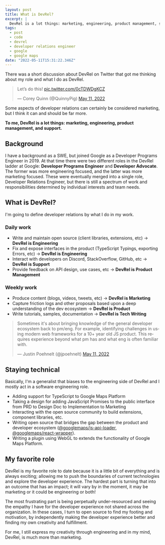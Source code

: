 ```yaml
---
layout: post
title: What is DevRel?
excerpt: |
  DevRel is a lot things: marketing, engineering, product management, support; my experience as a Developer Relations Engineer at Google.
tags:
  - post
  - code
  - devrel
  - developer relations engineer
  - google
  - google maps
date: "2022-05-11T15:31:22.346Z"
---
```


There was a short discussion about DevRel on Twitter that got me thinking about my role and what I do as DevRel.

<div class="mb-8"><blockquote class="twitter-tweet" data-theme="light"><p lang="en" dir="ltr">Let’s do this! <a href="https://t.co/0cTDWDgKCZ">pic.twitter.com/0cTDWDgKCZ</a></p>&mdash; Corey Quinn (@QuinnyPig) <a href="https://twitter.com/QuinnyPig/status/1524230834898669568?ref_src=twsrc%5Etfw">May 11, 2022</a></blockquote> <script async src="https://platform.twitter.com/widgets.js" charset="utf-8"></script></div>

Some aspects of developer relations can certainly be considered marketing, but I think it can and should be far more. 

**To me, DevRel is a lot things: marketing, engineering, product management, and support.**

## Background

I have a background as a SWE, but joined Google as a Developer Programs Engineer in 2019. At that time there were two different roles in the DevRel ladder at Google: **Developer Programs Engineer** and **Developer Advocate**. The former was more engineering focused, and the latter was more marketing focused. These were eventually merged into a single role, Developer Relations Engineer, but there is still a spectrum of work and responsibilities determined by individual interests and team needs.

## What is DevRel?

I'm going to define developer relations by what I do in my work.

### Daily work

- Write and maintain open source (client libraries, extensions, etc) -> **DevRel is Engineering**
- Fix and expose interfaces in the product (TypeScript Typings, exporting Errors, etc) -> **DevRel is Engineering**
- Interact with developers on Discord, StackOverflow, GitHub, etc -> **DevRel is Support**
- Provide feedback on API design, use cases, etc -> **DevRel is Product Management**

### Weekly work

- Produce content (blogs, videos, tweets, etc) -> **DevRel is Marketing**
- Capture friction logs and other proposals based upon a deep understanding of the dev ecosystem -> **DevRel is Product**
- Write tutorials, samples, documentation -> **DevRel is Tech Writing**

<div class="mb-8"><blockquote class="twitter-tweet"><p lang="en" dir="ltr">Sometimes it&#39;s about bringing knowledge of the general developer ecosystem back to pm/eng. For example, identifying challenges in using modern web frameworks for a 10+ year old JS product. This requires experience beyond what pm has and what eng is often familiar with.</p>&mdash; Justin Poehnelt (@jpoehnelt) <a href="https://twitter.com/jpoehnelt/status/1524435793401434112?ref_src=twsrc%5Etfw">May 11, 2022</a></blockquote></script></div>

## Staying technical

Basically, I'm a generalist that biases to the engineering side of DevRel and I mostly act in a software engineering role.

- Adding support for TypeScript to Google Maps Platform
- Taking a design for adding JavaScript Promises to the public interface from PRD to Design Doc to Implementation to Marketing
- Interacting with the open source community to build extensions, component libraries, etc.
- Writing open source that bridges the gap between the product and developer ecosystem ([@googlemaps/js-api-loader](https://www.npmjs.com/package/@googlemaps/js-api-loader), [@googlemaps/react-wrapper](https://www.npmjs.com/package/@googlemaps/react-wrapper)).
- Writing a plugin using WebGL to extends the functionality of Google Maps Platform.

## My favorite role

DevRel is my favorite role to date because it is a little bit of everything and is always exciting; allowing me to push the boundaries of current technologies and explore the developer experience. The hardest part is turning that into an outcome that has an impact; it will vary by in the moment, it may be marketing or it could be engineering or both!

The most frustrating part is being perpetually under-resourced and seeing the empathy I have for the developer experience not shared across the organization. In these cases, I turn to open source to find my footing and motivation, by independently making the developer experience better and finding my own creativity and fulfillment.

For me, I still express my creativity through engineering and in my mind, DevRel, is much more than marketing.
